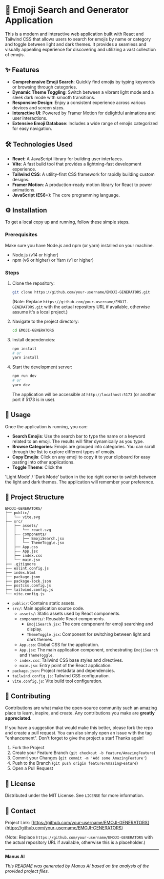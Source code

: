 # 🚀 Emoji Search and Generator Application

This is a modern and interactive web application built with React and Tailwind CSS that allows users to search for emojis by name or category and toggle between light and dark themes. It provides a seamless and visually appealing experience for discovering and utilizing a vast collection of emojis.

## ✨ Features

- **Comprehensive Emoji Search**: Quickly find emojis by typing keywords or browsing through categories.
- **Dynamic Theme Toggling**: Switch between a vibrant light mode and a sleek dark mode with smooth transitions.
- **Responsive Design**: Enjoy a consistent experience across various devices and screen sizes.
- **Interactive UI**: Powered by Framer Motion for delightful animations and user interactions.
- **Extensive Emoji Database**: Includes a wide range of emojis categorized for easy navigation.

## 🛠️ Technologies Used

- **React**: A JavaScript library for building user interfaces.
- **Vite**: A fast build tool that provides a lightning-fast development experience.
- **Tailwind CSS**: A utility-first CSS framework for rapidly building custom designs.
- **Framer Motion**: A production-ready motion library for React to power animations.
- **JavaScript (ES6+)**: The core programming language.

## ⚙️ Installation

To get a local copy up and running, follow these simple steps.

### Prerequisites

Make sure you have Node.js and npm (or yarn) installed on your machine.

- Node.js (v14 or higher)
- npm (v6 or higher) or Yarn (v1 or higher)

### Steps

1. Clone the repository:
   ```bash
   git clone https://github.com/your-username/EMOJI-GENERATORS.git
   ```
   (Note: Replace `https://github.com/your-username/EMOJI-GENERATORS.git` with the actual repository URL if available, otherwise assume it's a local project.)

2. Navigate to the project directory:
   ```bash
   cd EMOJI-GENERATORS
   ```

3. Install dependencies:
   ```bash
   npm install
   # or
   yarn install
   ```

4. Start the development server:
   ```bash
   npm run dev
   # or
   yarn dev
   ```

   The application will be accessible at `http://localhost:5173` (or another port if 5173 is in use).

## 🚀 Usage

Once the application is running, you can:

- **Search Emojis**: Use the search bar to type the name or a keyword related to an emoji. The results will filter dynamically as you type.
- **Browse Categories**: Emojis are grouped into categories. You can scroll through the list to explore different types of emojis.
- **Copy Emojis**: Click on any emoji to copy it to your clipboard for easy pasting into other applications.
- **Toggle Theme**: Click the 


 'Light Mode' / 'Dark Mode' button in the top right corner to switch between the light and dark themes. The application will remember your preference.

## 📂 Project Structure

```
EMOJI-GENERATORS/
├── public/
│   └── vite.svg
├── src/
│   ├── assets/
│   │   └── react.svg
│   ├── components/
│   │   ├── EmojiSearch.jsx
│   │   └── ThemeToggle.jsx
│   ├── App.css
│   ├── App.jsx
│   ├── index.css
│   └── main.jsx
├── .gitignore
├── eslint.config.js
├── index.html
├── package.json
├── package-lock.json
├── postcss.config.js
├── tailwind.config.js
└── vite.config.js
```

- `public/`: Contains static assets.
- `src/`: Main application source code.
  - `assets/`: Static assets used by React components.
  - `components/`: Reusable React components.
    - `EmojiSearch.jsx`: The core component for emoji searching and display.
    - `ThemeToggle.jsx`: Component for switching between light and dark themes.
  - `App.css`: Global CSS for the application.
  - `App.jsx`: The main application component, orchestrating `EmojiSearch` and `ThemeToggle`.
  - `index.css`: Tailwind CSS base styles and directives.
  - `main.jsx`: Entry point of the React application.
- `package.json`: Project metadata and dependencies.
- `tailwind.config.js`: Tailwind CSS configuration.
- `vite.config.js`: Vite build tool configuration.

## 🤝 Contributing

Contributions are what make the open-source community such an amazing place to learn, inspire, and create. Any contributions you make are **greatly appreciated**.

If you have a suggestion that would make this better, please fork the repo and create a pull request. You can also simply open an issue with the tag "enhancement".
Don't forget to give the project a star! Thanks again!

1. Fork the Project
2. Create your Feature Branch (`git checkout -b feature/AmazingFeature`)
3. Commit your Changes (`git commit -m 'Add some AmazingFeature'`)
4. Push to the Branch (`git push origin feature/AmazingFeature`)
5. Open a Pull Request

## 📄 License

Distributed under the MIT License. See `LICENSE` for more information.

## 📧 Contact

Project Link: [https://github.com/your-username/EMOJI-GENERATORS](https://github.com/your-username/EMOJI-GENERATORS)

(Note: Replace `https://github.com/your-username/EMOJI-GENERATORS` with the actual repository URL if available, otherwise this is a placeholder.)

---

**Manus AI**

*This README was generated by Manus AI based on the analysis of the provided project files.*

